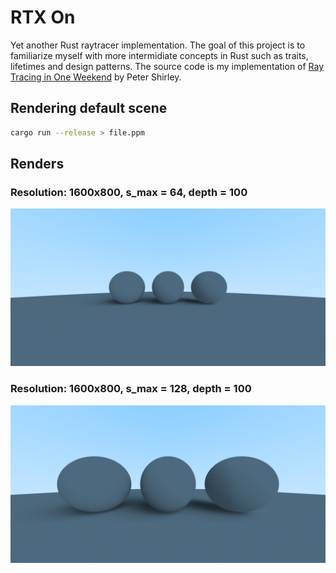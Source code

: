 # RTX On
Yet another Rust raytracer implementation. The goal of this project is to familiarize myself with more intermidiate concepts in Rust such as traits, lifetimes and design patterns. The source code is my implementation of [Ray Tracing in One Weekend](https://raytracing.github.io/books/RayTracingInOneWeekend.html) by Peter Shirley.

## Rendering default scene
```bash
cargo run --release > file.ppm
```

## Renders

### Resolution: 1600x800, s_max = 64, depth = 100 
![Sample 1](images/render1.png)

### Resolution: 1600x800, s_max = 128, depth = 100 
![Sample 1](images/render2.png)
